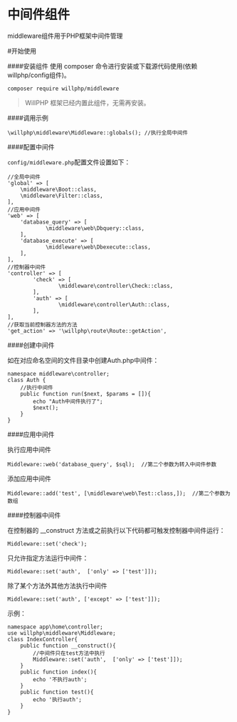 # 中间件组件
middleware组件用于PHP框架中间件管理

#开始使用

####安装组件
使用 composer 命令进行安装或下载源代码使用(依赖willphp/config组件)。

    composer require willphp/middleware

> WillPHP 框架已经内置此组件，无需再安装。

####调用示例

    \willphp\middleware\Middleware::globals(); //执行全局中间件

####配置中间件

`config/middleware.php`配置文件设置如下：
	
	//全局中间件	
	'global' => [			
		\middleware\Boot::class,		
		\middleware\Filter::class,
	],
	//应用中间件	
	'web' => [
		'database_query' => [
				\middleware\web\Dbquery::class,
		],
		'database_execute' => [
				\middleware\web\Dbexecute::class,
		],		
	],
	//控制器中间件	
	'controller' => [
			'check' => [
					\middleware\controller\Check::class,					
			],
			'auth' => [
					\middleware\controller\Auth::class,
			],	
	],
	//获取当前控制器方法的方法
	'get_action' => '\willphp\route\Route::getAction', 
	

####创建中间件

如在对应命名空间的文件目录中创建Auth.php中间件：

	namespace middleware\controller;
	class Auth {
		//执行中间件
		public function run($next, $params = []){
			echo "Auth中间件执行了";
	        $next();
		}
	}

####应用中间件

执行应用中间件

    Middleware::web('database_query', $sql);  //第二个参数为转入中间件参数

添加应用中间件

    Middleware::add('test', [\middleware\web\Test::class,]);  //第二个参数为数组

####控制器中间件

在控制器的 __construct 方法或之前执行以下代码都可触发控制器中间件运行：

    Middleware::set('check');  

只允许指定方法运行中间件：

    Middleware::set('auth',  ['only' => ['test']]);

除了某个方法外其他方法执行中间件

    Middleware::set('auth', ['except' => ['test']]);

示例：

	namespace app\home\controller;
	use willphp\middleware\Middleware;	
	class IndexController{
	    public function __construct(){
	        //中间件只在test方法中执行
	        Middleware::set('auth',  ['only' => ['test']]);
	    }
	    public function index(){
	        echo '不执行auth';
	    }
	    public function test(){
	        echo '执行auth';
	    }
	}



